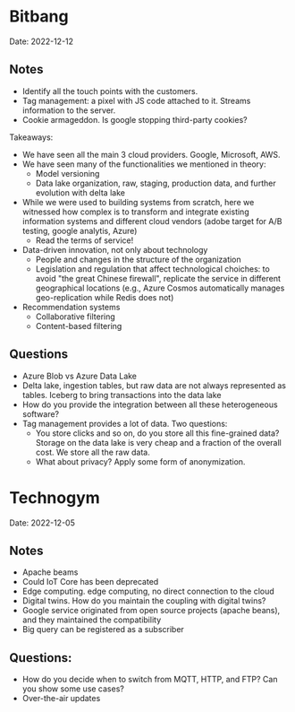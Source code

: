 # Bitbang

Date: 2022-12-12

## Notes

- Identify all the touch points with the customers.
- Tag management: a pixel with JS code attached to it. Streams information to the server.
- Cookie armageddon. Is google stopping third-party cookies?

Takeaways:
- We have seen all the main 3 cloud providers. Google, Microsoft, AWS.
- We have seen many of the functionalities we mentioned in theory:
    - Model versioning
    - Data lake organization, raw, staging, production data, and further evolution with delta lake
- While we were used to building systems from scratch, here we witnessed how complex is to transform and integrate existing information systems and different cloud vendors (adobe target for A/B testing, google analytis, Azure)
    - Read the terms of service!
- Data-driven innovation, not only about technology
    - People and changes in the structure of the organization
    - Legislation and regulation that affect technological choiches: to avoid "the great Chinese firewall", replicate the service in different geographical locations (e.g., Azure Cosmos automatically manages geo-replication while Redis does not)
- Recommendation systems
    - Collaborative filtering
    - Content-based filtering

## Questions

- Azure Blob vs Azure Data Lake
- Delta lake, ingestion tables, but raw data are not always represented as tables. Iceberg to bring transactions into the data lake
- How do you provide the integration between all these heterogeneous software?
- Tag management provides a lot of data. Two questions:
    - You store clicks and so on, do you store all this fine-grained data? Storage on the data lake is very cheap and a fraction of the overall cost. We store all the raw data.
    - What about privacy? Apply some form of anonymization.

# Technogym

Date: 2022-12-05

## Notes

- Apache beams
- Could IoT Core has been deprecated
- Edge computing. edge computing, no direct connection to the cloud
- Digital twins. How do you maintain the coupling with digital twins?
- Google service originated from open source projects (apache beans), and they maintained the compatibility
- Big query can be registered as a subscriber

## Questions:

- How do you decide when to switch from MQTT, HTTP, and FTP? Can you show some use cases?
- Over-the-air updates